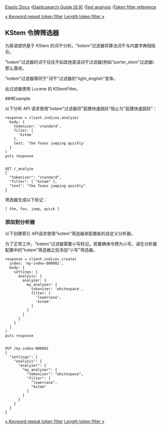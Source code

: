 

[Elastic Docs](/guide/) ›[Elasticsearch Guide [8.9]](index.md) ›[Text
analysis](analysis.md) ›[Token filter reference](analysis-tokenfilters.md)

[« Keyword repeat token filter](analysis-keyword-repeat-tokenfilter.md)
[Length token filter »](analysis-length-tokenfilter.md)

## KStem 令牌筛选器

为英语提供基于 KStem 的词干分析。"kstem"过滤器将算法词干与内置字典相结合。

"kstem"过滤器的词干往往不如其他英语词干过滤器(例如"porter_stem"过滤器)那么激进。

"kstem"过滤器等同于"词干"过滤器的"light_english"变体。

此过滤器使用 Lucene 的 KStemFilter。

###Example

以下分析 API 请求使用"kstem"过滤器将"狐狸快速跳跃"阻止为"狐狸快速跳跃"：

    
    
    response = client.indices.analyze(
      body: {
        tokenizer: 'standard',
        filter: [
          'kstem'
        ],
        text: 'the foxes jumping quickly'
      }
    )
    puts response
    
    
    GET /_analyze
    {
      "tokenizer": "standard",
      "filter": [ "kstem" ],
      "text": "the foxes jumping quickly"
    }

筛选器生成以下标记：

    
    
    [ the, fox, jump, quick ]

### 添加到分析器

以下创建索引 API请求使用"kstem"筛选器来配置新的自定义分析器。

为了正常工作，"kstem"过滤器需要小写标记。若要确保令牌为小写，请在分析器配置中的"kstem"筛选器之前添加"小写"筛选器。

    
    
    response = client.indices.create(
      index: 'my-index-000001',
      body: {
        settings: {
          analysis: {
            analyzer: {
              my_analyzer: {
                tokenizer: 'whitespace',
                filter: [
                  'lowercase',
                  'kstem'
                ]
              }
            }
          }
        }
      }
    )
    puts response
    
    
    PUT /my-index-000001
    {
      "settings": {
        "analysis": {
          "analyzer": {
            "my_analyzer": {
              "tokenizer": "whitespace",
              "filter": [
                "lowercase",
                "kstem"
              ]
            }
          }
        }
      }
    }

[« Keyword repeat token filter](analysis-keyword-repeat-tokenfilter.md)
[Length token filter »](analysis-length-tokenfilter.md)
